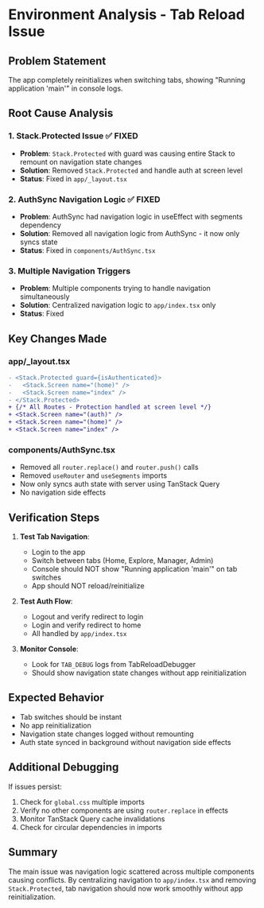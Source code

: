 # Environment Analysis - Tab Reload Issue

## Problem Statement
The app completely reinitializes when switching tabs, showing "Running application 'main'" in console logs.

## Root Cause Analysis

### 1. Stack.Protected Issue ✅ FIXED
- **Problem**: `Stack.Protected` with guard was causing entire Stack to remount on navigation state changes
- **Solution**: Removed `Stack.Protected` and handle auth at screen level
- **Status**: Fixed in `app/_layout.tsx`

### 2. AuthSync Navigation Logic ✅ FIXED
- **Problem**: AuthSync had navigation logic in useEffect with segments dependency
- **Solution**: Removed all navigation logic from AuthSync - it now only syncs state
- **Status**: Fixed in `components/AuthSync.tsx`

### 3. Multiple Navigation Triggers
- **Problem**: Multiple components trying to handle navigation simultaneously
- **Solution**: Centralized navigation logic to `app/index.tsx` only
- **Status**: Fixed

## Key Changes Made

### app/_layout.tsx
```diff
- <Stack.Protected guard={isAuthenticated}>
-   <Stack.Screen name="(home)" />
-   <Stack.Screen name="index" />
- </Stack.Protected>
+ {/* All Routes - Protection handled at screen level */}
+ <Stack.Screen name="(auth)" />
+ <Stack.Screen name="(home)" />
+ <Stack.Screen name="index" />
```

### components/AuthSync.tsx
- Removed all `router.replace()` and `router.push()` calls
- Removed `useRouter` and `useSegments` imports
- Now only syncs auth state with server using TanStack Query
- No navigation side effects

## Verification Steps

1. **Test Tab Navigation**:
   - Login to the app
   - Switch between tabs (Home, Explore, Manager, Admin)
   - Console should NOT show "Running application 'main'" on tab switches
   - App should NOT reload/reinitialize

2. **Test Auth Flow**:
   - Logout and verify redirect to login
   - Login and verify redirect to home
   - All handled by `app/index.tsx`

3. **Monitor Console**:
   - Look for `TAB_DEBUG` logs from TabReloadDebugger
   - Should show navigation state changes without app reinitialization

## Expected Behavior

- Tab switches should be instant
- No app reinitialization
- Navigation state changes logged without remounting
- Auth state synced in background without navigation side effects

## Additional Debugging

If issues persist:
1. Check for `global.css` multiple imports
2. Verify no other components are using `router.replace` in effects
3. Monitor TanStack Query cache invalidations
4. Check for circular dependencies in imports

## Summary

The main issue was navigation logic scattered across multiple components causing conflicts. By centralizing navigation to `app/index.tsx` and removing `Stack.Protected`, tab navigation should now work smoothly without app reinitialization.
